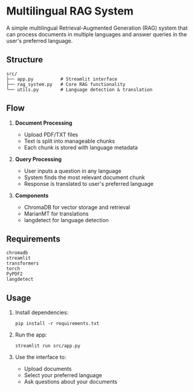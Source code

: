 # Multilingual RAG System

A simple multilingual Retrieval-Augmented Generation (RAG) system that can process documents in multiple languages and answer queries in the user's preferred language.

## Structure

```
src/
├── app.py          # Streamlit interface
├── rag_system.py   # Core RAG functionality
└── utils.py        # Language detection & translation
```

## Flow

1. **Document Processing**
   - Upload PDF/TXT files
   - Text is split into manageable chunks
   - Each chunk is stored with language metadata

2. **Query Processing**
   - User inputs a question in any language
   - System finds the most relevant document chunk
   - Response is translated to user's preferred language

3. **Components**
   - ChromaDB for vector storage and retrieval
   - MarianMT for translations
   - langdetect for language detection

## Requirements

```
chromadb
streamlit
transformers
torch
PyPDF2
langdetect
```

## Usage

1. Install dependencies:
   ```
   pip install -r requirements.txt
   ```

2. Run the app:
   ```
   streamlit run src/app.py
   ```

3. Use the interface to:
   - Upload documents
   - Select your preferred language
   - Ask questions about your documents
